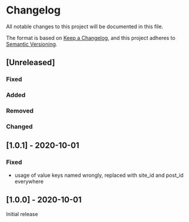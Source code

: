 # Changelog
All notable changes to this project will be documented in this file.

The format is based on [Keep a Changelog](https://keepachangelog.com/en/1.0.0/), and this project adheres to [Semantic Versioning](https://semver.org/spec/v2.0.0.html).

## [Unreleased]
### Fixed
### Added
### Removed
### Changed

## [1.0.1] - 2020-10-01
### Fixed
- usage of value keys named wrongly, replaced with site_id and post_id everywhere

## [1.0.0] - 2020-10-01

Initial release
